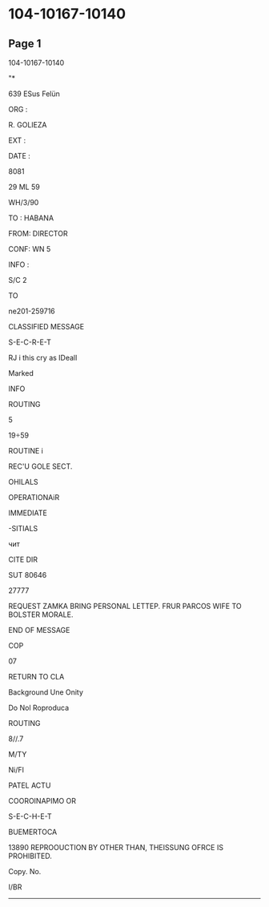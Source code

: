 # 104-10167-10140

## Page 1

104-10167-10140

"*

639 ESus Felün

ORG :

R. GOLIEZA

EXT :

DATE :

8081

29 ML 59

WH/3/90

TO : HABANA

FROM: DIRECTOR

CONF: WN 5

INFO :

S/C 2

TO

ne201-259716

CLASSIFIED MESSAGE

S-E-C-R-E-T

RJ i this cry as IDeall

Marked

INFO

ROUTING

5

19÷59

ROUTINE i

REC'U GOLE SECT.

OHILALS

OPERATIONAiR

IMMEDIATE

-SITIALS

чит

CITE DIR

SUT 80646

27777

REQUEST ZAMKA BRING PERSONAL LETTEP. FRUR PARCOS WIFE TO BOLSTER MORALE.

END OF MESSAGE

COP

07

RETURN TO CLA

Background Une Onity

Do Nol Roproduca

ROUTING

8//.7

M/TY

Ni/FI

PATEL ACTU

COOROINAPIMO OR

S-E-C-H-E-T

BUEMERTOCA

13890 REPROOUCTION BY OTHER THAN, THEISSUNG OFRCE IS PROHIBITED.

Copy. No.

I/BR

---

